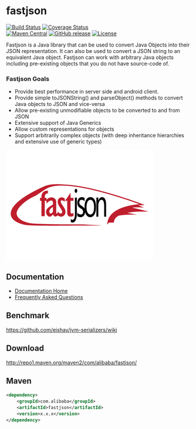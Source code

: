 # fastjson

[![Build Status](https://travis-ci.org/alibaba/fastjson.svg?branch=master)](https://travis-ci.org/alibaba/fastjson)
[![Coverage Status](https://img.shields.io/codecov/c/github/alibaba/fastjson/master.svg)](https://codecov.io/github/alibaba/fastjson?branch=master&view=all#sort=coverage&dir=asc)  
[![Maven Central](https://maven-badges.herokuapp.com/maven-central/com.alibaba/fastjson/badge.svg)](https://maven-badges.herokuapp.com/maven-central/com.alibaba/fastjson/)
[![GitHub release](https://img.shields.io/github/release/alibaba/fastjson.svg)](https://github.com/alibaba/fastjson/releases)
[![License](https://img.shields.io/badge/license-Apache%202-4EB1BA.svg)](https://www.apache.org/licenses/LICENSE-2.0.html)

Fastjson is a Java library that can be used to convert Java Objects into their JSON representation. It can also be used to convert a JSON string to an equivalent Java object. Fastjson can work with arbitrary Java objects including pre-existing objects that you do not have source-code of.

### Fastjson Goals
 * Provide best performance in server side and android client.
 * Provide simple toJSONString() and parseObject() methods to convert Java objects to JSON and vice-versa
 * Allow pre-existing unmodifiable objects to be converted to and from JSON
 * Extensive support of Java Generics
 * Allow custom representations for objects
 * Support arbitrarily complex objects (with deep inheritance hierarchies and extensive use of generic types)

![fastjson](logo.jpg "fastjson")

## Documentation

- [Documentation Home](https://github.com/alibaba/fastjson/wiki)
- [Frequently Asked Questions](https://github.com/alibaba/fastjson/wiki/%E5%B8%B8%E8%A7%81%E9%97%AE%E9%A2%98)

## Benchmark

https://github.com/eishay/jvm-serializers/wiki

## Download

http://repo1.maven.org/maven2/com/alibaba/fastjson/

## Maven

```xml
<dependency>
    <groupId>com.alibaba</groupId>
    <artifactId>fastjson</artifactId>
    <version>x.x.x</version>
</dependency>
```
